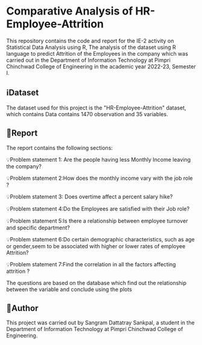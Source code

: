 # Comparative Analysis of  HR-Employee-Attrition 

This repository contains  the code and report for the IE-2 activity on Statistical Data Analysis using R, The analysis of the dataset using R language to predict Attrition of the Employees in the company which was carried out in the Department of Information Technology at Pimpri Chinchwad College of Engineering in the academic year 2022-23, Semester I.





## ℹ️Dataset

The dataset used for this project is the "HR-Employee-Attrition" dataset, which contains Data contains 1470 observation and 35 variables.
## 📄Report

The report contains the following sections:

💡Problem statement 1: Are the people having less Monthly Income leaving the company?

💡Problem statement 2:How does the monthly income vary with the job role ?

💡Problem statement 3: Does overtime affect a percent salary hike?

💡Problem statement 4:Do the Employees are satisfied with their Job role?

💡Problem statement 5:Is there a relationship between employee turnover and specific department?

💡Problem statement 6:Do certain demographic characteristics, such as age or gender,seem to be associated with higher or lower rates of employee Attrition?

💡Problem statement 7:Find the correlation in all the factors affecting attrition ?

The questions are based on the database which find out the relationship between the variable and conclude using the plots 

## 📝Author

This project was carried out by Sangram Dattatray Sankpal, a student in the Department of Information Technology at Pimpri Chinchwad College of Engineering.
